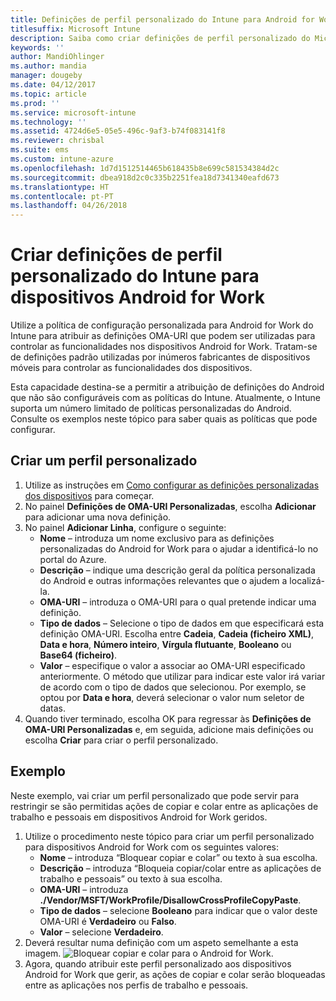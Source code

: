 ```yaml
---
title: Definições de perfil personalizado do Intune para Android for Work
titlesuffix: Microsoft Intune
description: Saiba como criar definições de perfil personalizado do Microsoft Intune para dispositivos Android for Work.
keywords: ''
author: MandiOhlinger
ms.author: mandia
manager: dougeby
ms.date: 04/12/2017
ms.topic: article
ms.prod: ''
ms.service: microsoft-intune
ms.technology: ''
ms.assetid: 4724d6e5-05e5-496c-9af3-b74f083141f8
ms.reviewer: chrisbal
ms.suite: ems
ms.custom: intune-azure
ms.openlocfilehash: 1d7d1512514465b618435b8e699c581534384d2c
ms.sourcegitcommit: dbea918d2c0c335b2251fea18d7341340eafd673
ms.translationtype: HT
ms.contentlocale: pt-PT
ms.lasthandoff: 04/26/2018
---
```

# <a name="create-intune-custom-profile-settings-for-android-for-work-devices"></a>Criar definições de perfil personalizado do Intune para dispositivos Android for Work

Utilize a política de configuração personalizada para Android for Work do Intune para atribuir as definições OMA-URI que podem ser utilizadas para controlar as funcionalidades nos dispositivos Android for Work. Tratam-se de definições padrão utilizadas por inúmeros fabricantes de dispositivos móveis para controlar as funcionalidades dos dispositivos.

Esta capacidade destina-se a permitir a atribuição de definições do Android que não são configuráveis com as políticas do Intune. Atualmente, o Intune suporta um número limitado de políticas personalizadas do Android. Consulte os exemplos neste tópico para saber quais as políticas que pode configurar.

## <a name="create-a-custom-profile"></a>Criar um perfil personalizado

1. Utilize as instruções em [Como configurar as definições personalizadas dos dispositivos](custom-settings-configure.md) para começar.
2. No painel **Definições de OMA-URI Personalizadas**, escolha **Adicionar** para adicionar uma nova definição.
3. No painel **Adicionar Linha**, configure o seguinte:
    - **Nome** – introduza um nome exclusivo para as definições personalizadas do Android for Work para o ajudar a identificá-lo no portal do Azure.
    - **Descrição** – indique uma descrição geral da política personalizada do Android e outras informações relevantes que o ajudem a localizá-la.
    - **OMA-URI** – introduza o OMA-URI para o qual pretende indicar uma definição.
    - **Tipo de dados** – Selecione o tipo de dados em que especificará esta definição OMA-URI. Escolha entre **Cadeia**, **Cadeia (ficheiro XML)**, **Data e hora**, **Número inteiro**, **Vírgula flutuante**, **Booleano** ou **Base64 (ficheiro)**.
    - **Valor** – especifique o valor a associar ao OMA-URI especificado anteriormente. O método que utilizar para indicar este valor irá variar de acordo com o tipo de dados que selecionou. Por exemplo, se optou por **Data e hora**, deverá selecionar o valor num seletor de datas.
4. Quando tiver terminado, escolha OK para regressar às **Definições de OMA-URI Personalizadas** e, em seguida, adicione mais definições ou escolha **Criar** para criar o perfil personalizado.


## <a name="example"></a>Exemplo

Neste exemplo, vai criar um perfil personalizado que pode servir para restringir se são permitidas ações de copiar e colar entre as aplicações de trabalho e pessoais em dispositivos Android for Work geridos.

1. Utilize o procedimento neste tópico para criar um perfil personalizado para dispositivos Android for Work com os seguintes valores:
    - **Nome** – introduza “Bloquear copiar e colar” ou texto à sua escolha.
    - **Descrição** – introduza “Bloqueia copiar/colar entre as aplicações de trabalho e pessoais” ou texto à sua escolha.
    - **OMA-URI** – introduza **./Vendor/MSFT/WorkProfile/DisallowCrossProfileCopyPaste**.
    - **Tipo de dados** – selecione **Booleano** para indicar que o valor deste OMA-URI é **Verdadeiro** ou **Falso**.
    - **Valor** – selecione **Verdadeiro**.
2. Deverá resultar numa definição com um aspeto semelhante a esta imagem.
![Bloquear copiar e colar para o Android for Work.](./media/custom-policy-afw-copy-paste.png)
3. Agora, quando atribuir este perfil personalizado aos dispositivos Android for Work que gerir, as ações de copiar e colar serão bloqueadas entre as aplicações nos perfis de trabalho e pessoais.